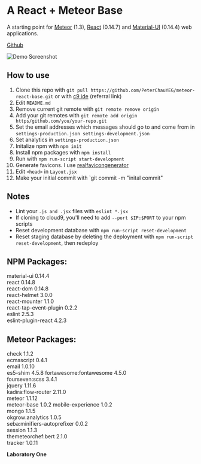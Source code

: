 # A React + Meteor Base
A starting point for [Meteor](https://www.meteor.com) (1.3), [React](https://facebook.github.io/react/) (0.14.7) and [Material-UI](http://www.material-ui.com/) (0.14.4) web applications.

[Github](https://github.com/PeterChauYeg/meteor-react-base/)

![Demo Screenshot](http://res.cloudinary.com/dqza9dw1h/image/upload/s--4c7JF4Xz--/q_jpegmini:1/v1459310414/laboratory%20one/react_meteor_base.jpg)

## How to use
1. Clone this repo with `git pull https://github.com/PeterChauYEG/meteor-react-base.git` or with [c9 ide](https://c9.io/c/JVUChbVycba) (referral link)   
2. Edit `README.md`
3. Remove current git remote with `git remote remove origin`
4. Add your git remotes with `git remote add origin https/github.com/you/your-repo.git`
5. Set the email addresses which messages should go to and come from in `settings-production.json settings-development.json`
6. Set analytics in `settings-production.json`  
7. Initalize npm with `npm init`
8. Install npm packages with `npm install`
9. Run with `npm run-script start-development`
10. Generate favicons. I use [realfavicongenerator](http://realfavicongenerator.net)
11. Edit `<head>` in `Layout.jsx`
12. Make your initial commit with `git commit -m "inital commit"

## Notes
-  Lint your `.js and .jsx` files with `eslint *.jsx`  
-  If cloning to cloud9, you'll need to add `--port $IP:$PORT` to your npm scripts
-  Reset development database with `npm run-script reset-development`
-  Reset staging database by deleting the deployment with `npm run-script reset-development`, then redeploy

## NPM Packages:
material-ui                 0.14.4   
react                       0.14.8   
react-dom                   0.14.8   
react-helmet                3.0.0   
react-mounter               1.1.0   
react-tap-event-plugin      0.2.2   
eslint                      2.5.3   
eslint-plugin-react         4.2.3   

## Meteor Packages:
check                       1.1.2   
ecmascript                  0.4.1  
email                       1.0.10  
es5-shim                    4.5.8 
fortawesome:fontawesome     4.5.0  
fourseven:scss              3.4.1   
jquery                      1.11.6  
kadira:flow-router          2.11.0  
meteor                      1.1.12  
meteor-base                 1.0.2 
mobile-experience           1.0.2  
mongo                       1.1.5  
okgrow:analytics            1.0.5  
seba:minifiers-autoprefixer 0.0.2  
session                     1.1.3   
themeteorchef:bert          2.1.0  
tracker                     1.0.11  

**Laboratory One**
